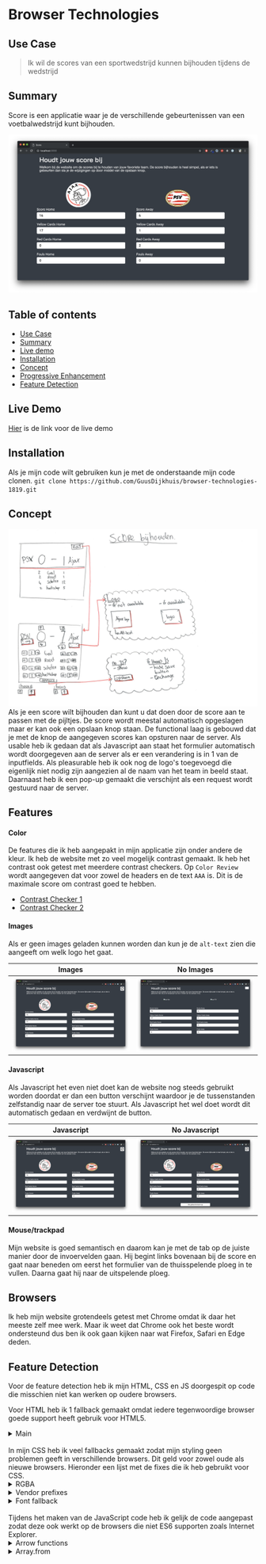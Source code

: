 # Browser Technologies
## Use Case
>Ik wil de scores van een sportwedstrijd kunnen bijhouden tijdens de wedstrijd

## Summary
Score is een applicatie waar je de verschillende gebeurtenissen van een voetbalwedstrijd kunt bijhouden.

![Score](/readme/img/screenshot.png)

## Table of contents
- [Use Case](#Use-Case)
- [Summary](#Install)
- [Live demo](#Live-Demo)
- [Installation](#Installation)
- [Concept](#Concept)
- [Progressive Enhancement](#Feature-Detection)
- [Feature Detection](#Feature-Detection)

## Live Demo
[Hier](https://guusdijkhuis.github.io/browser-technologies-1819/) is de link voor de live demo

## Installation
Als je mijn code wilt gebruiken kun je met de onderstaande mijn code clonen.
`git clone https://github.com/GuusDijkhuis/browser-technologies-1819.git`

## Concept
![Wireflow](/readme/img/wireflow.png)
Als je een score wilt bijhouden dan kunt u dat doen door de score aan te passen met de pijltjes. De score wordt meestal automatisch opgeslagen maar er kan ook een opslaan knop staan. De functional laag is gebouwd dat je met de knop de aangegeven scores kan opsturen naar de server. Als usable heb ik gedaan dat als Javascript aan staat het formulier automatisch wordt doorgegeven aan de server als er een verandering is in 1 van de inputfields. Als pleasurable heb ik ook nog de logo's toegevoegd die eigenlijk niet nodig zijn aangezien al de naam van het team in beeld staat. Daarnaast heb ik een pop-up gemaakt die verschijnt als een request wordt gestuurd naar de server.

## Features

#### Color
De features die ik heb aangepakt in mijn applicatie zijn onder andere de kleur. Ik heb de website met zo veel mogelijk contrast gemaakt. Ik heb het contrast ook getest met meerdere contrast checkers. Op `Color Review` wordt aangegeven dat voor zowel de headers en de text `AAA` is. Dit is de maximale score om contrast goed te hebben.
- [Contrast Checker 1](https://webaim.org/resources/contrastchecker/?fcolor=FFFFFF&bcolor=353C45)
- [Contrast Checker 2](https://color.review/check/FFFFFF-353C45)

#### Images
Als er geen images geladen kunnen worden dan kun je de `alt-text` zien die aangeeft om welk logo het gaat.

Images             |  No Images
:-------------------------:|:-------------------------:
![](/readme/img/IMG.png)  |  ![](/readme/img/no-IMG.png)

#### Javascript
Als Javascript het even niet doet kan de website nog steeds gebruikt worden doordat er dan een button verschijnt waardoor je de tussenstanden zelfstandig naar de server toe stuurt. Als Javascript het wel doet wordt dit automatisch gedaan en verdwijnt de button.

Javascript             |  No Javascript
:-------------------------:|:-------------------------:
![](/readme/img/JS.png)  |  ![](/readme/img/no-JS.png)

#### Mouse/trackpad
Mijn website is goed semantisch en daarom kan je met de tab op de juiste manier door de invoervelden gaan. Hij begint links bovenaan bij de score en gaat naar beneden om eerst het formulier van de thuisspelende ploeg in te vullen. Daarna gaat hij naar de uitspelende ploeg.

## Browsers
Ik heb mijn website grotendeels getest met Chrome omdat ik daar het meeste zelf mee werk. Maar ik weet dat Chrome ook het beste wordt ondersteund dus ben ik ook gaan kijken naar wat Firefox, Safari en Edge deden.

## Feature Detection
Voor de feature detection heb ik mijn HTML, CSS en JS doorgespit op code die misschien niet kan werken op oudere browsers.

Voor HTML heb ik 1 fallback gemaakt omdat iedere tegenwoordige browser goede support heeft gebruik voor HTML5.
<br/>
<details>
  <summary>Main</summary>
  De main tag wordt niet goed gesupport door IE dus heb ik naar oplossingen gezocht en heb ik de `main` de onderstaande properties gegeven [1].
  <details>
    <summary>Code</summary>

    ```
    main {
        display: block
    }
    ```

  </details>
  <details>
    <summary>Bron</summary>
    [1](https://weblog.west-wind.com/posts/2015/jan/12/main-html5-tag-not-working-in-internet-explorer-91011)
  </details>
</details>

<br/>
In mijn CSS heb ik veel fallbacks gemaakt zodat mijn styling geen problemen geeft in verschillende browsers. Dit geld voor zowel oude als nieuwe browsers. Hieronder een lijst met de fixes die ik heb gebruikt voor CSS.
<br/>

<details>
  <summary>RGBA</summary>
  Ik kwam erachter dat ik veel RGBA gebruik om bepaalde kleuren weer te geven. Dit werkt echter niet goed op Inter Explorer 8 en ouder. In IE 5.5 en ouder wordt zelfs dan helemaal geen kleur getoond dus heb ik onderstaande fallback gemaakt om dit probleem op te vangen.
  <details>
    <summary>Code</summary>

    ```
    color: #eeeeee;
    color: rgba(238,238,238,1);
    ```

  </details>
</details>
<details>
  <summary>Vendor prefixes</summary>
  Prefixes zijn ervoor om elke browser ondersteuning te bieden voor bepaalde css functies die nog niet volledig worden ondersteund doordat deze nog in een testfase zitten. Ik heb bijvoorbeeld bij de transition een vendor prefix toegevoegd.
  <details>
    <summary>Code</summary>

    ```
    -webkit-transition: all .15s ease;
    -o-transition: all .15s ease;
    transition: all .15s ease;
    ```

  </details>
</details>
<details>
  <summary>Font fallback</summary>
  Fonts zijn hartstikke leuk om te gebruiken maar wat nou als deze niet geladen kan worden? Dan heb je een probleem dus daar moet je een fallback voor maken. Ik heb ervoor gekozen dat als de font niet geladen kan worden dat er altijd teruggevallen kan worden op de `sans-serif` stijl omdat de default style ook een `sans-serif` lettertype is.
  <details>
    <summary>Code</summary>

  ```
  font-family: "Roboto", sans-serif;
  ```

  </details>
</details>

<br/>
Tijdens het maken van de JavaScript code heb ik gelijk de code aangepast zodat deze ook werkt op de browsers die niet ES6 supporten zoals Internet Explorer.
<br/>

<details>
  <summary>Arrow functions</summary>
  Ik ben zelf gewent om mijn code te schrijven middels arrow functions. Maar dit wordt niet ondersteund in oudere browsers dus heb ik de code aangepast zodat de functions op de oudere manier geschreven zijn.
  <details>
    <summary>Code</summary>

    ```
    inputArr.forEach(function(res) {
      res.addEventListener('change', pushData)
    })
    ```

  </details>
</details>
<details>
  <summary>Array.from</summary>
  Doordat ik met een `querySelectorAll` alle inputfields ophaal krijg ik een `nodeList` terug. Om hier door heen te loopen wilde ik een `forEach` gebruiken maar dit kan niet omdat het geen `array` is. Daarom moet ik van de `nodeList` omzetten. Dit had ik eerst gedaan met een `Array.from()` maar dit werkt dus niet met ES5 dus heb ik dit omgebouwd door onderstaande code.
  <details>
    <summary>Code</summary>

    ```
    const inputArr = Array.prototype.slice.call(allInputs)
    ```

  </details>
</details>
